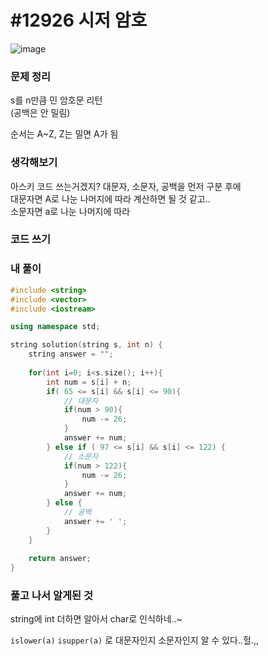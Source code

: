 # #12926 시저 암호

![image](https://user-images.githubusercontent.com/28949235/123075522-43cfd480-d453-11eb-8f8f-4e05405c21fc.png)

### 문제 정리

s를 n만큼 민 암호문 리턴  
(공백은 안 밀림)

순서는 A~Z, Z는 밀면 A가 됨

### 생각해보기

아스키 코드 쓰는거겠지? 대문자, 소문자, 공백을 먼저 구분 후에  
대문자면 A로 나눈 나머지에 따라 계산하면 될 것 같고..  
소문자면 a로 나눈 나머지에 따라

### 코드 쓰기

### 내 풀이

```c++
#include <string>
#include <vector>
#include <iostream>

using namespace std;

string solution(string s, int n) {
    string answer = "";
    
    for(int i=0; i<s.size(); i++){
        int num = s[i] + n;
        if( 65 <= s[i] && s[i] <= 90){
            // 대문자
            if(num > 90){
                num -= 26;
            }
            answer += num;
        } else if ( 97 <= s[i] && s[i] <= 122) {
            // 소문자
            if(num > 122){
                num -= 26;
            }
            answer += num;
        } else {
            // 공백
            answer += ' ';
        }
    }
    
    return answer;
}
```



### 풀고 나서 알게된 것

string에 int 더하면 알아서 char로 인식하네..~

`islower(a)` `isupper(a)` 로 대문자인지 소문자인지 알 수 있다..헐.,,

